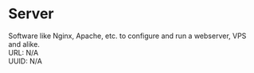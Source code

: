 # Server
Software like Nginx, Apache, etc. to configure and run a webserver, VPS and alike.  
URL: N/A  
UUID: N/A  